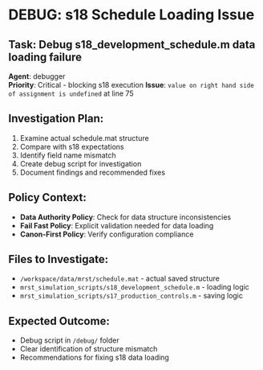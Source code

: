 # DEBUG: s18 Schedule Loading Issue

## Task: Debug s18_development_schedule.m data loading failure

**Agent**: debugger  
**Priority**: Critical - blocking s18 execution
**Issue**: `value on right hand side of assignment is undefined` at line 75

## Investigation Plan:
1. Examine actual schedule.mat structure 
2. Compare with s18 expectations
3. Identify field name mismatch
4. Create debug script for investigation
5. Document findings and recommended fixes

## Policy Context:
- **Data Authority Policy**: Check for data structure inconsistencies
- **Fail Fast Policy**: Explicit validation needed for data loading
- **Canon-First Policy**: Verify configuration compliance

## Files to Investigate:
- `/workspace/data/mrst/schedule.mat` - actual saved structure
- `mrst_simulation_scripts/s18_development_schedule.m` - loading logic
- `mrst_simulation_scripts/s17_production_controls.m` - saving logic

## Expected Outcome:
- Debug script in `/debug/` folder
- Clear identification of structure mismatch
- Recommendations for fixing s18 data loading